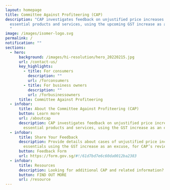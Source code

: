 ```yaml
---
layout: homepage
title: Committee Against Profiteering (CAP)
description: "CAP investigates feedback on unjustified price increases of
  essential products and services, using the upcoming GST increase as an excuse.
  "
image: /images/isomer-logo.svg
permalink: /
notification: ""
sections:
  - hero:
      background: /images/hi-resolution/hero_20220215.jpg
      url: /contact-us/
      key_highlights:
        - title: For consumers
          description: ""
          url: /forconsumers
        - title: For business owners
          description: ""
          url: /forbusinessowners
      title: Committee Against Profiteering
  - infobar:
      title: About the Committee Against Profiteering (CAP)
      button: Learn more
      url: /aboutcap
      description: CAP investigates feedback on unjustified price increases of
        essential products and services, using the GST increase as an excuse.
  - infobar:
      title: Share Your Feedback
      description: Provide details about cases of unjustified price increases of
        essentials using the GST increase as an excuse, for CAP’s review.
      button: Feedback Form
      url: https://form.gov.sg/#!/61d7bd7e6c60da0012ba2383
  - infobar:
      title: Resources
      description: Looking for additional CAP and related information?
      button: FIND OUT MORE
      url: /resource
---
```

